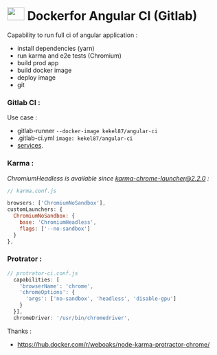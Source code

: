 # <img src="https://www.docker.com/sites/default/files/Whale%20Logo332_5.png" width="40" height="30"/> Dockerfor Angular CI (Gitlab)

Capability to run full ci of angular application :
- install dependencies (yarn)
- run karma and e2e tests (Chromium)
- build prod app
- build docker image
- deploy image
- git

### Gitlab CI :
Use case :
  - gitlab-runner `--docker-image kekel87/angular-ci`
  - .gitlab-ci.yml `image: kekel87/angular-ci`
  - [services](http://doc.gitlab.com/ce/ci/yaml/README.html#image-and-services).

### Karma :

*ChromiumHeadless is available since karma-chrome-launcher@2.2.0 :*
```javascript
// karma.conf.js

browsers: ['ChromiumNoSandbox'],
customLaunchers: {
  ChromiumNoSandbox: {
    base: 'ChromiumHeadless',
    flags: ['--no-sandbox']
  }
},
```

### Protrator : 
```javascript
// protrator-ci.conf.js
  capabilities: [
    'browserName': 'chrome',
    'chromeOptions': {
      'args': ['no-sandbox', 'headless', 'disable-gpu']
    }
  }],
  chromeDriver: '/usr/bin/chromedriver',
```

Thanks :
- https://hub.docker.com/r/weboaks/node-karma-protractor-chrome/